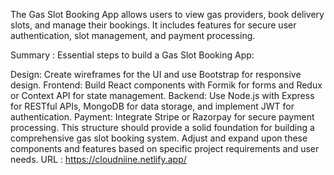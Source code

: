 The Gas Slot Booking App allows users to view gas providers, book delivery slots, and manage their bookings. It includes features for secure user authentication, slot management, and payment processing.

Summary : Essential steps to build a Gas Slot Booking App:

Design: Create wireframes for the UI and use Bootstrap for responsive design. Frontend: Build React components with Formik for forms and Redux or Context API for state management. Backend: Use Node.js with Express for RESTful APIs, MongoDB for data storage, and implement JWT for authentication. Payment: Integrate Stripe or Razorpay for secure payment processing. This structure should provide a solid foundation for building a comprehensive gas slot booking system. Adjust and expand upon these components and features based on specific project requirements and user needs.
URL : https://cloudniine.netlify.app/
